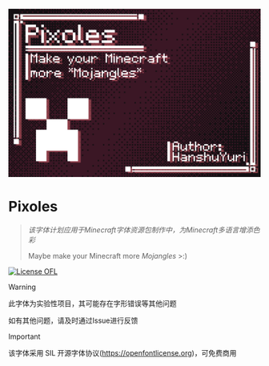 ![banner](Document/PixolesTitle.png)

# Pixoles

> *该字体计划应用于Minecraft字体资源包制作中，为Minecraft多语言增添色彩*
> 
> Maybe make your Minecraft more *Mojangles* >:)

[![License OFL](https://img.shields.io/badge/license-OFL--1.1-orange)](https://openfontlicense.org)

> [!WARNING]
> 
> 此字体为实验性项目，其可能存在字形错误等其他问题
> 
> 如有其他问题，请及时通过Issue进行反馈

> [!IMPORTANT]
> 
> 该字体采用 SIL 开源字体协议(https://openfontlicense.org)，可免费商用
